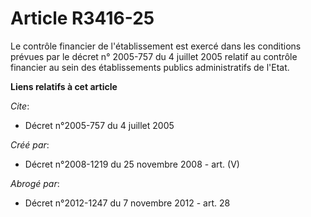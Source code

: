 # Article R3416-25

Le contrôle financier de l'établissement est exercé dans les conditions prévues par le décret n° 2005-757 du 4 juillet 2005
relatif au contrôle financier au sein des établissements publics administratifs de l'Etat.

**Liens relatifs à cet article**

_Cite_:

  - Décret n°2005-757 du 4 juillet 2005

_Créé par_:

  - Décret n°2008-1219 du 25 novembre 2008 - art. (V)

_Abrogé par_:

  - Décret n°2012-1247 du 7 novembre 2012 - art. 28
